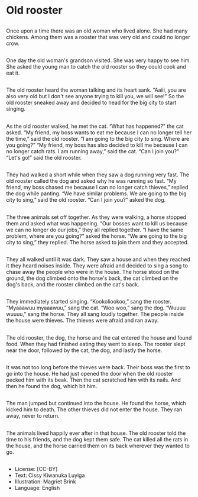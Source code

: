 # Old rooster

##
Once upon a time there was an old
woman who lived alone. She had
many chickens. Among them was a
rooster that was very old and could
no longer crow.

##
One day the old woman's grandson
visited. She was very happy to see
him. She asked the young man to
catch the old rooster so they could
cook and eat it.

##
The old rooster heard the woman
talking and its heart sank.
“Aaiii, you are also very old but I
don't see anyone trying to kill you,
we will see!”
So the old rooster sneaked away
and decided to head for the big city
to start singing.

##
As the old rooster walked, he met
the cat.
“What has happened?” the cat
asked.
“My friend, my boss wants to eat
me because I can no longer tell her
the time,” said the old rooster.
“I am going to the big city to sing.
Where are you going?”
“My friend, my boss has also
decided to kill me because I can no
longer catch rats. I am running
away,” said the cat. “Can I join
you?”
“Let's go!” said the old rooster.

##
They had walked a short while when
they saw a dog running very fast.
The old rooster called the dog and
asked why he was running so fast.
“My friend, my boss chased me
because I can no longer catch
thieves,” replied the dog while
panting.
“We have similar problems. We are
going to the big city to sing,” said
the old rooster.
“Can I join you?” asked the dog.

##
The three animals set off together.
As they were walking, a horse
stopped them and asked what was
happening.
“Our bosses want to kill us because
we can no longer do our jobs,” they
all replied together.
“I have the same problem, where
are you going?” asked the horse.
“We are going to the big city to
sing,” they replied.
The horse asked to join them and
they accepted.

##
They all walked until it was dark.
They saw a house and when they
reached it they heard noises inside.
They were afraid and decided to
sing a song to chase away the
people who were in the house.
The horse stood on the ground, the
dog climbed onto the horse's back,
the cat climbed on the dog's back,
and the rooster climbed on the cat's
back.

##
They immediately started singing.
“Kookoliookoo,” sang the rooster.
“Myaaawuu myaaawuu,” sang the
cat.
“Woo woo,” sang the dog.
“Wuuuu wuuuu,” sang the horse.
They all sang loudly together. The
people inside the house were
thieves. The thieves were afraid and
ran away.

##
The old rooster, the dog, the horse
and the cat entered the house and
found food. When they had finished
eating they went to sleep. The
rooster slept near the door, followed
by the cat, the dog, and lastly the
horse.

##
It was not too long before the
thieves were back. Their boss was
the first to go into the house. He
had just opened the door when the
old rooster pecked him with its
beak.
Then the cat scratched him with its
nails. And then he found the dog,
which bit him.

##
The man jumped but continued into
the house. He found the horse,
which kicked him to death. The
other thieves did not enter the
house. They ran away, never to
return.

##
The animals lived happily ever after
in that house. The old rooster told
the time to his friends, and the dog
kept them safe. The cat killed all
the rats in the house, and the horse
carried them on its back wherever
they wanted to go.

##
* License: [CC-BY]
* Text: Cissy Kiwanuka Luyiga
* Illustration: Magriet Brink
* Language: English
